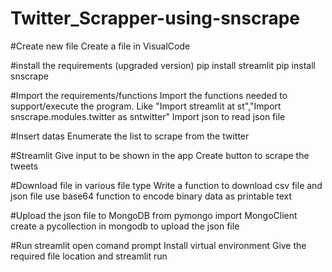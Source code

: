 # Twitter_Scrapper-using-snscrape
#Create new file
  Create a file in VisualCode

#install the requirements (upgraded version)
  pip install streamlit
  pip install snscrape

#Import the requirements/functions
 Import the functions needed to support/execute the program.
 Like "Import streamlit at st","Import snscrape.modules.twitter as sntwitter"
 Import json to read json file
 
#Insert datas
 Enumerate the list to scrape from the twitter
 
 #Streamlit
   Give input to be shown in the app
   Create button to scrape the tweets
   
 #Download file in various file type
   Write a function to download csv file and json file
   use base64 function to encode binary data as printable text
   
 #Upload the json file to MongoDB
   from pymongo import MongoClient
   create a pycollection in mongodb to upload the json file
   
 #Run streamlit
   open comand prompt
   Install virtual environment
   Give the required file location and streamlit run <filename>
